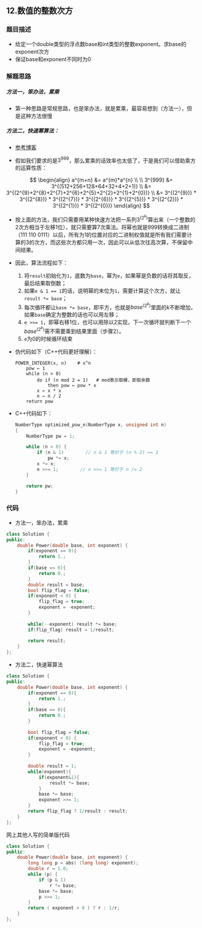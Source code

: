 ## 12.数值的整数次方  

### 题目描述  

- 给定一个double类型的浮点数base和int类型的整数exponent。求base的exponent次方  
- 保证base和exponent不同时为0    

### 解题思路  

##### 方法一，笨办法，累乘

- 第一种思路是常规思路，也是笨办法，就是累乘，最容易想到（方法一），但是这种方法很慢



##### 方法二，快速幂算法：

- [参考博客](https://blog.csdn.net/hkdgjqr/article/details/5381028)

- 假如我们要求的是$3^{999}$，那么累乘的话效率也太低了，于是我们可以借助乘方的运算性质：   

$$
\begin{align}
a^{m+n} &= a^{m}*a^{n}  \\
\\
3^{999} &= 3^{(512+256+128+64+32+4+2+1)} \\
&= 3^{(2^{9}+2^{8}+2^{7}+2^{6}+2^{5}+2^{2}+2^{1}+2^{0})} \\
&= 3^{(2^{9})} * 3^{(2^{8})} * 3^{(2^{7})} * 3^{(2^{6})} * 3^{(2^{5})} * 3^{(2^{2})} * 3^{(2^{1})} * 3^{(2^{0})}
\end{align}
$$

- 按上面的方法，我们只需要用某种快速方法把一系列$3^{(2^{k})}$算出来（一个整数的2次方相当于左移1位），就只需要算7次乘法。将幂也就是$999$转换成二进制（111 110 0111）以后，所有为1的位置对应的二进制权值就是所有我们需要计算的$3$的次方，而这些次方都只用一次，因此可以从低次往高次算，不保留中间结果。    

- 因此，算法流程如下：   
  1. 将`result`初始化为`1`，底数为`base`，幂为`e`，如果幂是负数的话将其取反，最后结果取倒数；   
  2. 如果`e & 1 == 1`的话，说明幂的末位为`1`，需要计算这个次方，就让`result *= base`；   
  3. 每次循环都让`base *= base`，即平方，也就是$base^{(2^{k})}$里面的$k$不断增加，如果`base`确定为整数的话也可以用左移；   
  4. `e >>= 1`，即幂右移1位，也可以用除以2实现，下一次循环就判断下一个$base^{(2^{k})}$需不需要乘到结果里面（步骤2）。
  5. `e`为0的时候循环结束

- 伪代码如下（C++代码更好理解）：

  ```
  POWER_INTEGER(x, n)    # x^n
      pow ← 1
      while (n > 0)
          do if (n mod 2 = 1)   # mod表示取模，即取余数
              then pow ← pow * x
          x ← x * x
          n ← n / 2
      return pow
  ```

- C++代码如下：

  ```c++
  NumberType optimized_pow_n(NumberType x, unsigned int n)
  {
      NumberType pw = 1;
  
      while (n > 0) {
          if (n & 1)        // n & 1 等价于 (n % 2) == 1
              pw *= x;
          x *= x;
          n >>= 1;        // n >>= 1 等价于 n /= 2
      }
  
      return pw;
  }
  ```

  

### 代码 

- 方法一，笨办法，累乘    

```c++
class Solution {
public:
    double Power(double base, int exponent) {
        if(exponent == 0){
            return 1.;
        }
        if(base == 0){
            return 0.;
        }
        double result = base;
        bool flip_flag = false;
        if(exponent < 0) {
            flip_flag = true;
            exponent = -exponent;
        }
        
        while(--exponent) result *= base;
        if(flip_flag) result = 1/result;
        
        return result;
    }
};
```

- 方法二，快速幂算法  

```c++
class Solution {
public:
    double Power(double base, int exponent) {
        if(exponent == 0){
            return 1.;
        }
        if(base == 0){
            return 0.;
        }
        
        bool flip_flag = false;
        if(exponent < 0) {
            flip_flag = true;
            exponent = -exponent;
        }
        
        double result = 1;
        while(exponent){
            if(exponent&1){
                result *= base;
            }
            base *= base;
            exponent >>= 1;
        }
        return flip_flag ? 1/result : result;
    }
};
```

网上其他人写的简单版代码   

```c++
class Solution {
public:
    double Power(double base, int exponent) {
        long long p = abs( (long long) exponent);
        double r = 1.0;
        while (p) {
            if (p & 1)
                r *= base;
            base *= base;
            p >>= 1;
        }
        return ( exponent > 0 ) ? r : 1/r;
    }
};
```



